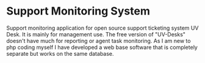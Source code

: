 # Support Monitoring System
Support monitoring application for open source support ticketing system UV Desk. It is mainly for management use. The free version of "UV-Desks" doesn't have much for reporting or agent task monitoring. As I am new to php coding myself I have developed a web base software that is completely separate but works on the same database.

